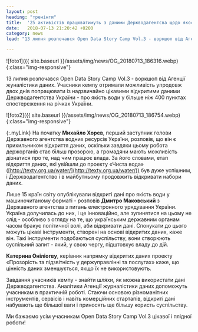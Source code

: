 ```yaml
---
layout: post
heading: "тренінги"
title:  '25 активістів працюватимуть з даними Держводагентсва щодо якості води'
date:   2018-07-13 21:20:42 +0200
category: news
lead: "13 липня розпочався Open Data Story Camp Vol.3 - воркшоп від Агенції жуналістики даних. Учасники кемпу отримали можливість упродовж двох днів попрацювати із надзвичайно цікавими відкритими даними Держводагентства України - про якість води у більше ніж 400 пунктах спостереження на річках України."

---
```


![foto1]({{ site.baseurl }}/assets/img/news/OG_20180713_186316.webp){:class="img-responsive"}

13 липня розпочався Open Data Story Camp Vol.3 - воркшоп від Агенції жуналістики даних. Учасники кемпу отримали можливість упродовж двох днів попрацювати із надзвичайно цікавими відкритими даними Держводагентства України - про якість води у більше ніж 400 пунктах спостереження на річках України.


![foto2]({{ site.baseurl }}/assets/img/news/OG_20180713_186754.webp){:class="img-responsive"}

{:.myLink}
На початку **Михайло Хорєв**, перший заступник голови Державного агентства водних ресурсів України, розповів, що він є прихильником відкриття даних, оскільки завдяки цьому робота держорганів стає більш прозорою, а громадяни мають можливість дізнатися про те, над чим працює влада. За його словами, етап відкриття даних, які увійшли до проекту «Чиста вода» ([http://texty.org.ua/water/](http://texty.org.ua/water/)) був дуже успішним, і Держводагентство і в майбутньому продовжить відкривати набори даних.

Лише 15 країн світу опублікували відкриті дані про якість води у машиночитаному форматі - розповів **Дмитро Маковський** з Державного агентства з питань електронного урядування України. Україна долучилась до них, і це інноваційно, але зупинятися на цьому не слід - особливо з огляду на те, що українським державним органам часом бракує політичної волі, аби відкривати дані. Спонукати до цього можуть цікаві інструменти, створені на основі відкритих даних, каже він. Такі інструменти подобаються суспільству, вони створюють суспільний запит - який, у свою чергу, підштовхує владу до дій.

**Катерина Оніліогву**, керівник напрямку відкритих даних проекту «Прозорість та підзвітність у держуправлінні та послугах» каже, що цінність даних зменшується, якщо їх не використовують.

Завдання учасників кемпу - знайти шляхи, як можна використати дані Держводагентства. Аналітики Агенції журналістики даних допоможуть учасникам в практичній роботі. Стаючи основою різноманітних інструментів, сервісів і навіть комерційних стартапів, відкриті дані набувають ще більшої ваги і приносять ще більшу користь суспільству.

Ми бажаємо усім учасникам Open Data Story Camp Vol.3 цікавої і плідної роботи!
